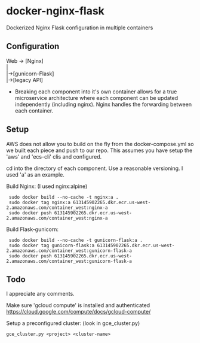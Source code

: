 # docker-nginx-flask
Dockerized Nginx Flask configuration in multiple containers

## Configuration

Web -> [Nginx]  
          |  
          |->[gunicorn-Flask]  
          |->[legacy API]  

* Breaking each component into it's own container allows for a true microservice architecture
where each component can be updated independently (including nginx).
Nginx handles the forwarding between each container.

## Setup

AWS does not allow you to build on the fly from the docker-compose.yml so we built each piece
and push to our repo. This assumes you have setup the 'aws' and 'ecs-cli' clis and configured.
  
cd into the directory of each component. Use a reasonable versioning. I used 'a' as an example.    
  
Build Nginx: (I used nginx:alpine)  

     sudo docker build --no-cache -t nginx:a .
     sudo docker tag nginx:a 613145902265.dkr.ecr.us-west-2.amazonaws.com/container_west:nginx-a
     sudo docker push 613145902265.dkr.ecr.us-west-2.amazonaws.com/container_west:nginx-a

Build Flask-gunicorn:  

     sudo docker build --no-cache -t gunicorn-flask:a .
     sudo docker tag gunicorn-flask:a 613145902265.dkr.ecr.us-west-2.amazonaws.com/container_west:gunicorn-flask-a
     sudo docker push 613145902265.dkr.ecr.us-west-2.amazonaws.com/container_west:gunicorn-flask-a

## Todo

I appreciate any comments.  

Make sure 'gcloud compute' is installed and authenticated  
 https://cloud.google.com/compute/docs/gcloud-compute/

Setup a preconfigured cluster: (look in gce_cluster.py)  

    gce_cluster.py <project> <cluster-name>
